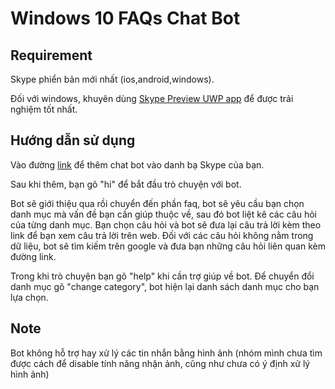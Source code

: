 # Windows 10 FAQs Chat Bot
## Requirement
Skype phiển bản mới nhất (ios,android,windows).

Đối với windows, khuyên dùng [Skype Preview UWP app](https://www.microsoft.com/en-us/store/p/skype-preview/9wzdncrfj364?) để được trải nghiệm tốt nhất.
## Hướng dẫn sử dụng
Vào đường [link](https://join.skype.com/bot/455b9e86-db27-4a3a-86c8-df9cc15ccc09) để thêm chat bot vào danh bạ Skype của bạn.

Sau khi thêm, bạn gõ "hi" để bắt đầu trò chuyện với bot.

Bot sẽ giới thiệu qua rồi chuyển đến phần faq, bot sẽ yêu cầu bạn chọn danh mục mà vấn đề bạn cần giúp thuộc về, sau đó bot liệt kê các câu hỏi của từng danh mục. 
Bạn chọn câu hỏi và bot sẽ đưa lại câu trả lời kèm theo link để bạn xem câu trả lời trên web. 
Đối với các câu hỏi không nằm trong dữ liệu, bot sẽ tìm kiếm trên google và đưa bạn những câu hỏi liên quan kèm đường link.

Trong khi trò chuyện bạn gõ "help" khi cần trợ giúp về bot. 
Để chuyển đổi danh mục gõ "change category", bot hiện lại danh sách danh mục cho bạn lựa chọn.


## Note
Bot không hỗ trợ hay xử lý các tin nhắn bằng hình ảnh (nhóm mình chưa tìm được cách để disable tính năng nhận ảnh, cũng như chưa có ý định xử lý hình ảnh)